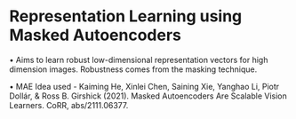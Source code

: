 # Representation Learning using Masked Autoencoders

• Aims to learn robust low-dimensional representation vectors for high dimension images. Robustness comes from the masking technique.

• MAE Idea used - Kaiming He, Xinlei Chen, Saining Xie, Yanghao Li, Piotr Dollár, & Ross B. Girshick (2021). Masked Autoencoders Are Scalable Vision Learners. CoRR, abs/2111.06377.
